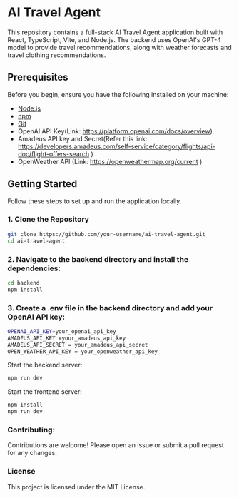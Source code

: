 # AI Travel Agent

This repository contains a full-stack AI Travel Agent application built with React, TypeScript, Vite, and Node.js. The backend uses OpenAI's GPT-4 model to provide travel recommendations, along with weather forecasts and travel clothing recommendations.

## Prerequisites

Before you begin, ensure you have the following installed on your machine:

- [Node.js](https://nodejs.org/)
- [npm](https://www.npmjs.com/) 
- [Git](https://git-scm.com/)
- OpenAI API Key(Link: https://platform.openai.com/docs/overview).
- Amadeus API key and Secret(Refer this link: https://developers.amadeus.com/self-service/category/flights/api-doc/flight-offers-search )
- OpenWeather API (Link: https://openweathermap.org/current )

## Getting Started

Follow these steps to set up and run the application locally.

### 1. Clone the Repository

```sh
git clone https://github.com/your-username/ai-travel-agent.git
cd ai-travel-agent
```

### 2. Navigate to the backend directory and install the dependencies:

```sh
cd backend
npm install
```
### 3. Create a .env file in the backend directory and add your OpenAI API key:

```sh
OPENAI_API_KEY=your_openai_api_key
AMADEUS_API_KEY =your_amadeus_api_key
AMADEUS_API_SECRET = your_amadeus_api_secret
OPEN_WEATHER_API_KEY = your_openweather_api_key
```
Start the backend server:

```sh
npm run dev
```
Start the frontend server:

```sh
npm install
npm run dev
```
### Contributing:
Contributions are welcome! Please open an issue or submit a pull request for any changes.

### License
This project is licensed under the MIT License.
